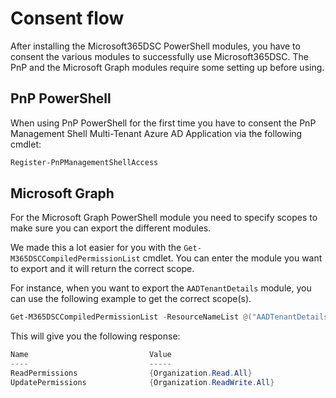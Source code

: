 # Consent flow

After installing the Microsoft365DSC PowerShell modules, you have to consent the various modules to successfully use Microsoft365DSC.
The PnP and the Microsoft Graph modules require some setting up before using.

## PnP PowerShell

When using PnP PowerShell for the first time you have to consent the PnP Management Shell Multi-Tenant Azure AD Application via the following cmdlet:

```powershell
Register-PnPManagementShellAccess
```

## Microsoft Graph

For the Microsoft Graph PowerShell module you need to specify scopes to make sure you can export the different modules.

We made this a lot easier for you with the `Get-M365DSCCompiledPermissionList` cmdlet. You can enter the module you want to export and it will return the correct scope.

For instance, when you want to export the `AADTenantDetails` module, you can use the following example to get the correct scope(s).

```powershell
Get-M365DSCCompiledPermissionList -ResourceNameList @("AADTenantDetails")
```

This will give you the following response:

```powershell
Name                           Value
----                           -----
ReadPermissions                {Organization.Read.All}
UpdatePermissions              {Organization.ReadWrite.All}
```
